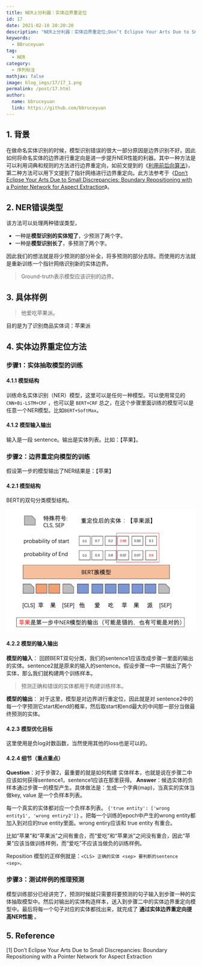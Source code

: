 ```yaml
---
title: NER上分利器：实体边界重定位
id: 17
date: 2021-02-10 20:20:20
description: "NER上分利器：实体边界重定位;Don’t Eclipse Your Arts Due to Small Discrepancies: Boundary Repositioning with a Pointer Network for Aspect Extraction"
keywords: 
  - BBruceyuan
tag: 
  - NER
category: 
  - 序列标注
mathjax: false
image: blog_imgs/17/17_1.png
permalink: /post/17.html
author: 
  name: bbruceyuan
  link: https://github.com/bbruceyuan
---
```


## 1. 背景
在做命名实体识别的时候，模型识别错误的很大一部分原因是边界识别不好。因此如何将命名实体的边界进行重定向是进一步提升NER性能的利器。其中一种方法是可以利用词典和规则的方法进行边界重定向，如前文提到的《[利用前后向算法](https://bbruceyuan.github.io/post/2.html)》，第二种方法可以用下文提到了指针网络进行边界重定向。此方法参考于《[Don’t Eclipse Your Arts Due to Small Discrepancies: Boundary Repositioning with a Pointer Network for Aspect Extraction](17.html)》。

## 2. NER错误类型
该方法可以处理两种错误类型，

- 一种是**模型识别的实体短了**，少预测了两个字。
- 一种是**模型识别长了**，多预测了两个字。

因此我们的想法就是将少预测的部分补全，将多预测的部分去除。而使用的方法就是重新训练一个指针网络识别新的实体边界。
> Ground-truth表示模型应该识别的边界。


## 3. 具体样例
> 他爱吃苹果派。

目的是为了识别商品实体词：苹果派
## 4. 实体边界重定位方法
### 步骤1：实体抽取模型的训练
#### 4.1.1 模型结构
训练命名实体识别（NER）模型，这里可以是任何一种模型。可以使用常见的 `CNN+Bi-LSTM+CRF` ，也可以是 `BERT+CRF` 总之，在这个步骤里面训练的模型可以是任意一个NER模型。比如`BERT+SoftMax`。

#### 4.1.2 模型输入输出
输入是一段 sentence。输出是实体列表。比如：【苹果】。

### 步骤2：边界重定向模型的训练
假设第一步的模型输出了NER结果是：【苹果】

#### 4.2.1 模型结构
BERT的双句分类模型结构。

![image.png](/blog_imgs/17/17_1.png)

#### 4.2.2 模型的输入输出
**模型的输入**：
回顾BERT双句分类，我们的sentence1应该改成步骤一里面的输出的实体。sentence2就是原来的输入的sentence。假设步骤一中一共输出了两个实体，那么我们就构建两个训练样本。
> 预测正确和错误的实体都用于构建训练样本。


**模型的输出**：
对于这里，模型是对边界进行重定位，因此就是对 sentence2中的每一个字预测它start和end的概率，然后取start和end最大的中间那一部分当做最终预测的实体。


#### 4.2.3 模型优化目标
这里使用是负log对数函数，当然使用其他的loss也是可以的。


#### 4.2.4 细节（重点重点）
**Question**：对于步骤2，最重要的就是如何构建 实体样本，也就是说在步骤二中应该如何获得sentence1，sentence1应该在那里获得。
**Answer**：候选实体的负样本通过步骤一的模型产生。具体做法是：生成一个字典(map)，当真实的实体当做key, value 是一个负样本列表。


每一个真实的实体都对应一个负样本列表。 `{'true entity': ['wrong entity1', 'wrong entiry2']}` 。把每一个训练的epoch中产生的wrong entity都加入到对应的true entity里面。wrong entiry应该和 true entity 有重合。


比如“苹果”和“苹果派”之间有重合，而“爱吃”和“苹果派”之间没有重合，因此“苹果”应该当做训练样例，而“爱吃”不应该当做负的训练样例。


Reposition 模型的正样例就是：`<CLS> 正确的实体 <sep> 要判断的sentence <sep>。`


### 步骤3：测试样例的推理预测
模型训练部分已经讲完了，预测时候就只需要将要预测的句子输入到步骤一种的实体抽取模型中。然后对输出的实体构造样本，送入到步骤二中的实体边界重定向模型中。最后将每一个句子对应的实体都找出来，就完成了 **通过实体边界重定向提高NER性能** 。


## 5. Reference
[1] Don’t Eclipse Your Arts Due to Small Discrepancies: Boundary Repositioning with a Pointer Network for Aspect Extraction
